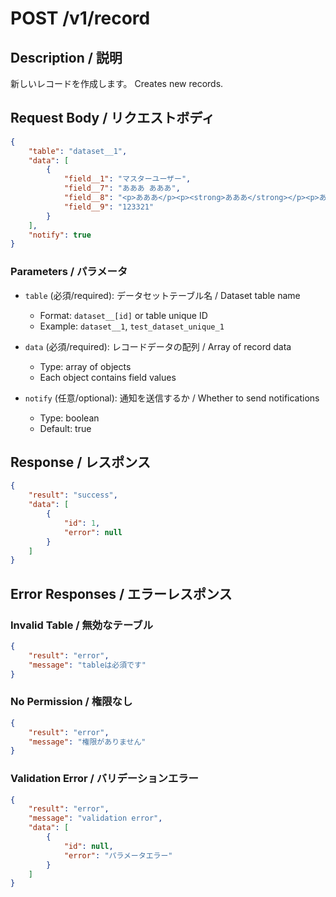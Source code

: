 # POST /v1/record

## Description / 説明
新しいレコードを作成します。
Creates new records.

## Request Body / リクエストボディ
```json
{
    "table": "dataset__1",
    "data": [
        {
            "field__1": "マスターユーザー",
            "field__7": "あああ あああ",
            "field__8": "<p>あああ</p><p><strong>あああ</strong></p><p>あああ</p>",
            "field__9": "123321"
        }
    ],
    "notify": true
}
```

### Parameters / パラメータ
- `table` (必須/required): データセットテーブル名 / Dataset table name
  - Format: `dataset__[id]` or table unique ID
  - Example: `dataset__1`, `test_dataset_unique_1`

- `data` (必須/required): レコードデータの配列 / Array of record data
  - Type: array of objects
  - Each object contains field values

- `notify` (任意/optional): 通知を送信するか / Whether to send notifications
  - Type: boolean
  - Default: true

## Response / レスポンス
```json
{
    "result": "success",
    "data": [
        {
            "id": 1,
            "error": null
        }
    ]
}
```

## Error Responses / エラーレスポンス

### Invalid Table / 無効なテーブル
```json
{
    "result": "error",
    "message": "tableは必須です"
}
```

### No Permission / 権限なし
```json
{
    "result": "error",
    "message": "権限がありません"
}
```

### Validation Error / バリデーションエラー
```json
{
    "result": "error",
    "message": "validation error",
    "data": [
        {
            "id": null,
            "error": "パラメータエラー"
        }
    ]
}
```
